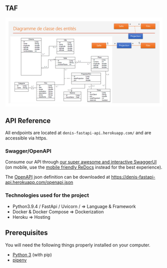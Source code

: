 
## TAF

![](app/utils/project.png)
## API Reference

All endpoints are located at ``denis-fastapi-api.herokuapp.com/`` and are accessible via https. 

### Swagger/OpenAPI

Consume our API through [our super awesome and interactive SwaggerUI](https://denis-fastapi-api.herokuapp.com/) (on mobile, use the [mobile friendly ReDocs](https://denis-fastapi-api.herokuapp.com/docs) instead for the best experience).

The [OpenAPI](https://swagger.io/docs/specification/about/) json definition can be downloaded at https://denis-fastapi-api.herokuapp.com/openapi.json

### Technologies used for the project

- Python3.9.4 / FastApi / Uvicorn / => Language & Framework
- Docker & Docker Compose => Dockerization
- Heroku => Hosting


## Prerequisites

You will need the following things properly installed on your computer.

* [Python 3](https://www.python.org/downloads/) (with pip)
* [pipenv](https://pypi.org/project/pipenv/)